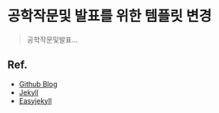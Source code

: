 # 공학작문및 발표를 위한 템플릿 변경
 
> 공학작문및발표...

## Ref.

- [Github Blog](https://pages.github.com/)
- [Jekyll](https://jekyllrb.com/)
- [Easyjekyll](https://github.com/Halryang/jekyll-now)

